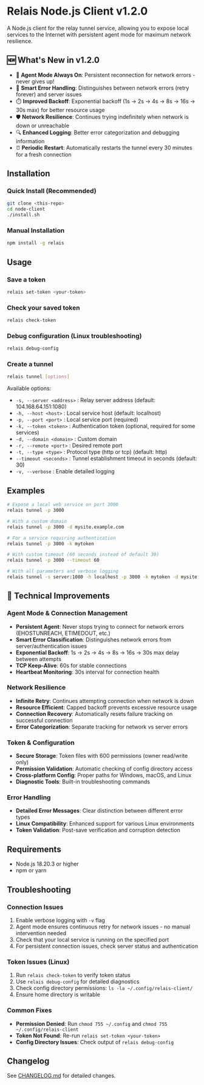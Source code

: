 # Relais Node.js Client v1.2.0

A Node.js client for the relay tunnel service, allowing you to expose local services to the Internet with persistent agent mode for maximum network resilience.

## 🆕 What's New in v1.2.0

- 🤖 **Agent Mode Always On**: Persistent reconnection for network errors - never gives up!
- 🔄 **Smart Error Handling**: Distinguishes between network errors (retry forever) and server issues
- ⏱️ **Improved Backoff**: Exponential backoff (1s → 2s → 4s → 8s → 16s → 30s max) for better resource usage
- 🛡️ **Network Resilience**: Continues trying indefinitely when network is down or unreachable
- 🔍 **Enhanced Logging**: Better error categorization and debugging information
- ⏰ **Periodic Restart**: Automatically restarts the tunnel every 30 minutes for a fresh connection

## Installation

### Quick Install (Recommended)
```bash
git clone <this-repo>
cd node-client
./install.sh
```

### Manual Installation
```bash
npm install -g relais
```

## Usage

### Save a token

```bash
relais set-token <your-token>
```

### Check your saved token

```bash
relais check-token
```

### Debug configuration (Linux troubleshooting)

```bash
relais debug-config
```

### Create a tunnel

```bash
relais tunnel [options]
```

Available options:
- `-s, --server <address>` : Relay server address (default: 104.168.64.151:1080)
- `-h, --host <host>` : Local service host (default: localhost)
- `-p, --port <port>` : Local service port (required)
- `-k, --token <token>` : Authentication token (optional, required for some services)
- `-d, --domain <domain>` : Custom domain
- `-r, --remote <port>` : Desired remote port
- `-t, --type <type>` : Protocol type (http or tcp) (default: http)
- `--timeout <seconds>` : Tunnel establishment timeout in seconds (default: 30)
- `-v, --verbose` : Enable detailed logging

## Examples

```bash
# Expose a local web service on port 3000
relais tunnel -p 3000

# With a custom domain
relais tunnel -p 3000 -d mysite.example.com

# For a service requiring authentication
relais tunnel -p 3000 -k mytoken

# With custom timeout (60 seconds instead of default 30)
relais tunnel -p 3000 --timeout 60

# With all parameters and verbose logging
relais tunnel -s server:1080 -h localhost -p 3000 -k mytoken -d mysite.example.com -r 8080 -t http --timeout 60 -v
```

## 🔧 Technical Improvements

### Agent Mode & Connection Management
- **Persistent Agent**: Never stops trying to connect for network errors (EHOSTUNREACH, ETIMEDOUT, etc.)
- **Smart Error Classification**: Distinguishes network errors from server/authentication issues
- **Exponential Backoff**: 1s → 2s → 4s → 8s → 16s → 30s max delay between attempts
- **TCP Keep-Alive**: 60s for stable connections
- **Heartbeat Monitoring**: 30s interval for connection health

### Network Resilience
- **Infinite Retry**: Continues attempting connection when network is down
- **Resource Efficient**: Capped backoff prevents excessive resource usage
- **Connection Recovery**: Automatically resets failure tracking on successful connection
- **Error Categorization**: Separate tracking for network vs server errors

### Token & Configuration
- **Secure Storage**: Token files with 600 permissions (owner read/write only)
- **Permission Validation**: Automatic checking of config directory access
- **Cross-platform Config**: Proper paths for Windows, macOS, and Linux
- **Diagnostic Tools**: Built-in troubleshooting commands

### Error Handling
- **Detailed Error Messages**: Clear distinction between different error types
- **Linux Compatibility**: Enhanced support for various Linux environments
- **Token Validation**: Post-save verification and corruption detection

## Requirements

- Node.js 18.20.3 or higher
- npm or yarn

## Troubleshooting

### Connection Issues
1. Enable verbose logging with `-v` flag
2. Agent mode ensures continuous retry for network issues - no manual intervention needed
3. Check that your local service is running on the specified port
4. For persistent connection issues, check server status and authentication

### Token Issues (Linux)
1. Run `relais check-token` to verify token status
2. Use `relais debug-config` for detailed diagnostics
3. Check config directory permissions: `ls -la ~/.config/relais-client/`
4. Ensure home directory is writable

### Common Fixes
- **Permission Denied**: Run `chmod 755 ~/.config` and `chmod 755 ~/.config/relais-client`
- **Token Not Found**: Re-run `relais set-token <your-token>`
- **Config Directory Issues**: Check output of `relais debug-config`

## Changelog

See [CHANGELOG.md](./CHANGELOG.md) for detailed changes.
